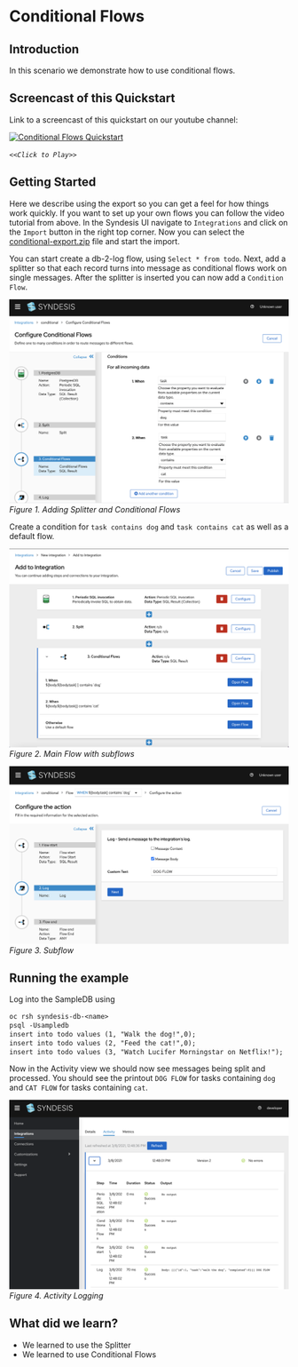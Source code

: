 # Conditional Flows

## Introduction
In this scenario we demonstrate how to use conditional flows.

## Screencast of this Quickstart

Link to a screencast of this quickstart on our youtube channel:

[![Conditional Flows Quickstart](https://img.youtube.com/vi/QltvakZ1hGo/mq2.jpg)](https://youtu.be/QltvakZ1hGo)

*`<<Click to Play>>`*


## Getting Started

Here we describe using the export so you can get a feel for how things work quickly. If you want to set up your own flows you can follow the video tutorial from above. In the Syndesis UI navigate to `Integrations` and click on the `Import` button in the right top corner. Now you can select the [conditional-export.zip](conditional-export.zip?raw=true) file and start the import. 

You can start create a db-2-log flow, using `Select * from todo`. Next, add a splitter so that each record turns into message as conditional flows work on single messages. After the splitter is inserted you can now add a `Condition Flow`.

![Adding Splitter and Conditional Flow](img/fig1-split-and-add-conditions.png)
*Figure 1. Adding Splitter and Conditional Flows*

Create a condition for `task contains dog` and `task contains cat` as well as a default flow.

![Main flow with conditional subflows](img/fig2-mainflow.png)
*Figure 2. Main Flow with subflows*

![Sub flow](img/fig3-subflow.png)
*Figure 3. Subflow*


## Running the example

Log into the SampleDB using

```
oc rsh syndesis-db-<name>
psql -Usampledb
insert into todo values (1, "Walk the dog!",0);
insert into todo values (2, "Feed the cat!",0);
insert into todo values (3, "Watch Lucifer Morningstar on Netflix!");
```
Now in the Activity view we should now see messages being split and processed. You should see the printout `DOG FLOW` for tasks containing `dog` and `CAT FLOW` for tasks containing `cat`. 

![Activity Logging](img/fig4-activity-logging.png)
*Figure 4. Activity Logging*

## What did we learn?
* We learned to use the Splitter
* We learned to use Conditional Flows
